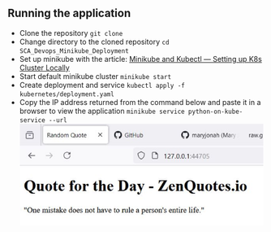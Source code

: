 ## Running the application
- Clone the repository
`git clone `
- Change directory to the cloned repository
`cd SCA_Devops_Minikube_Deployment`
- Set up minikube with the article: [Minikube and Kubectl — Setting up K8s Cluster Locally](https://praveendandu24.medium.com/kubernetes-tutorial-for-beginners-mastering-the-basics-in-1-hour-332db7b5916b)
- Start default minikube cluster
`minikube start`
- Create deployment and service 
`kubectl apply -f kubernetes/deployment.yaml`
- Copy the IP address returned from the command below and paste it in a browser to view the application
`minikube service python-on-kube-service --url`
![Screenshot of Random Quotes Image of the Day displayed in a browser.](https://github.com/maryjonah/SCA_Devops_Minikube_Deployment/blob/main/app/static/minikube_random_quotes_home_page.JPG)
